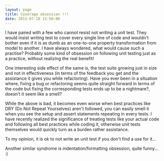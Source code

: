```yaml
---
layout: page
title: Coverage obsession !!!
date: 2013-07-10 15:50:00
---
```


I have paired with a few who cannot resist not writing a unit test. They would insist writing test to cover every single line of
code and wouldn't bother even if it is as dumb as an one-to-one property transformation from model to another<!--rm-->.  I have always
wondered, what would cause such a practise? Probably some kind of obsession on following unit testing just as a practice,
without realizing the real benefit!

One interesting side effect of the same is, the test suite growing just in size and not in effectiveness (in terms of
the feedback you get and the assistance it gives you while refactoring). Have you ever been in a situation
where, fixing a bug or refactoring seems quite straight forward in terms of the code but fixing the corresponding tests
ends up to be a nightmare?, doesn't it seem like a smell?

While the above is bad, it becomes even worse when best practices like DRY (Do Not Repeat Yourselves) aren't followed, you can
easily smell it when you see the setup and assert statements repeating in every tests. I have recently realized the significance
of treating tests like your actual code and following all best practices while coding it, otherwise unit tests themselves would
quickly turn as a burden rather assistance.

To my opinion, it is ok to not write an unit test if you don't find a use for it...

Another similar syndrome is indentation/formatting obsession, quite funny... :)